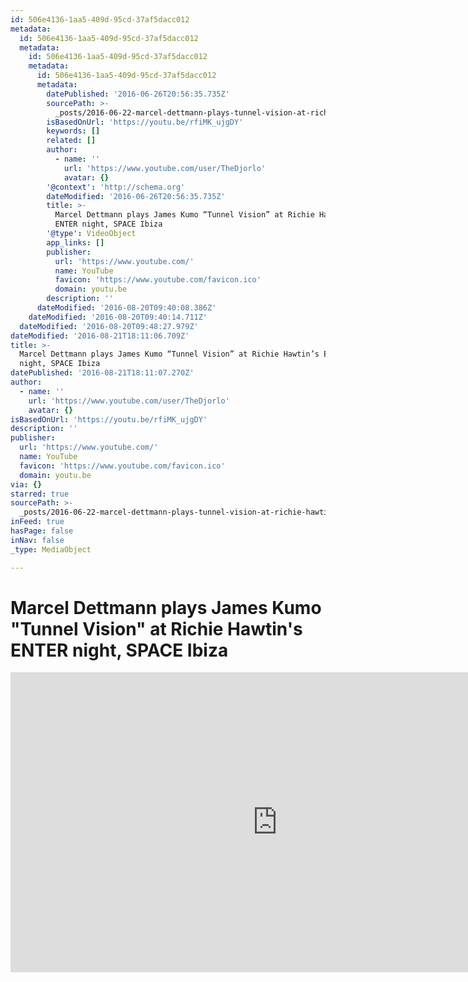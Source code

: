 ```yaml
---
id: 506e4136-1aa5-409d-95cd-37af5dacc012
metadata:
  id: 506e4136-1aa5-409d-95cd-37af5dacc012
  metadata:
    id: 506e4136-1aa5-409d-95cd-37af5dacc012
    metadata:
      id: 506e4136-1aa5-409d-95cd-37af5dacc012
      metadata:
        datePublished: '2016-06-26T20:56:35.735Z'
        sourcePath: >-
          _posts/2016-06-22-marcel-dettmann-plays-tunnel-vision-at-richie-hawtins-enter.md
        isBasedOnUrl: 'https://youtu.be/rfiMK_ujgDY'
        keywords: []
        related: []
        author:
          - name: ''
            url: 'https://www.youtube.com/user/TheDjorlo'
            avatar: {}
        '@context': 'http://schema.org'
        dateModified: '2016-06-26T20:56:35.735Z'
        title: >-
          Marcel Dettmann plays James Kumo “Tunnel Vision” at Richie Hawtin’s
          ENTER night, SPACE Ibiza
        '@type': VideoObject
        app_links: []
        publisher:
          url: 'https://www.youtube.com/'
          name: YouTube
          favicon: 'https://www.youtube.com/favicon.ico'
          domain: youtu.be
        description: ''
      dateModified: '2016-08-20T09:40:08.386Z'
    dateModified: '2016-08-20T09:40:14.711Z'
  dateModified: '2016-08-20T09:48:27.979Z'
dateModified: '2016-08-21T18:11:06.709Z'
title: >-
  Marcel Dettmann plays James Kumo “Tunnel Vision” at Richie Hawtin’s ENTER
  night, SPACE Ibiza
datePublished: '2016-08-21T18:11:07.270Z'
author:
  - name: ''
    url: 'https://www.youtube.com/user/TheDjorlo'
    avatar: {}
isBasedOnUrl: 'https://youtu.be/rfiMK_ujgDY'
description: ''
publisher:
  url: 'https://www.youtube.com/'
  name: YouTube
  favicon: 'https://www.youtube.com/favicon.ico'
  domain: youtu.be
via: {}
starred: true
sourcePath: >-
  _posts/2016-06-22-marcel-dettmann-plays-tunnel-vision-at-richie-hawtins-enter.md
inFeed: true
hasPage: false
inNav: false
_type: MediaObject

---
```

# Marcel Dettmann plays James Kumo "Tunnel Vision" at Richie Hawtin's ENTER night, SPACE Ibiza

<iframe src="https://cdn.embedly.com/widgets/media.html?src=https%3A%2F%2Fwww.youtube.com%2Fembed%2FrfiMK_ujgDY%3Ffeature%3Doembed&amp;url=http%3A%2F%2Fwww.youtube.com%2Fwatch%3Fv%3DrfiMK_ujgDY&amp;image=https%3A%2F%2Fi.ytimg.com%2Fvi%2FrfiMK_ujgDY%2Fhqdefault.jpg&amp;key=b7d04c9b404c499eba89ee7072e1c4f7&amp;type=text%2Fhtml&amp;schema=youtube" width="854" height="480" scrolling="no" frameborder="0" allowfullscreen="" style=""></iframe>